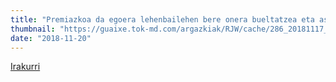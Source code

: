 ```yaml
---
title: "Premiazkoa da egoera lehenbailehen bere onera bueltatzea eta aske ateratzea"
thumbnail: "https://guaixe.tok-md.com/argazkiak/RJW/cache/286_20181117_Altsasukoak_aske_kontzentrazioa_Ainara_irakurtzen%2Bjendea_%40Alt_CEp9zhL_content.jpg"
date: "2018-11-20"
---
```

[Irakurri](https://guaixe.eus/altsasu/1542699042938-premiazkoa-da-egoera-lehenbailehen-bere-onera-bueltatzea-eta-aske-ateratzea)

